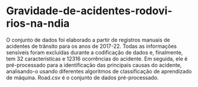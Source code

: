 # Gravidade-de-acidentes-rodovi-rios-na-ndia


O conjunto de dados foi elaborado a partir de registros manuais de acidentes de trânsito para os anos de 2017-22. Todas as informações sensíveis foram excluídas durante a codificação de dados e, finalmente, tem 32 características e 12316 ocorrências do acidente. Em seguida, ele é pré-processado para a identificação das principais causas do acidente, analisando-o usando diferentes algoritmos de classificação de aprendizado de máquina. Road.csv é o conjunto de dados pré-processado.
